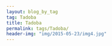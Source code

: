 ```yaml
---
layout: blog_by_tag
tag: Tadoba
title: Tadoba
permalink: tags/Tadoba/
header-img: "img/2015-05-23/img4.jpg"
---
```

